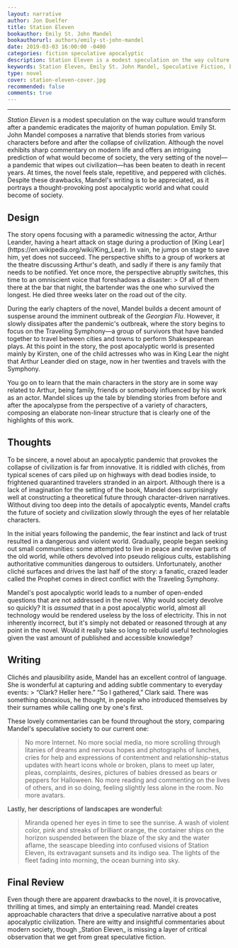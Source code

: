 ```yaml
---
layout: narrative
author: Jon Duelfer
title: Station Eleven
bookauthor: Emily St. John Mandel
bookauthorurl: authors/emily-st-john-mandel
date: 2019-03-03 16:00:00 -0400
categories: fiction speculative apocalyptic
description: Station Eleven is a modest speculation on the way culture would transform after a pandemic eradicates the majority of human population.
keywords: Station Eleven, Emily St. John Mandel, Speculative Fiction, book, review, novel
type: novel
cover: station-eleven-cover.jpg
recommended: false
comments: true
---
```

<hr/>

_Station Eleven_ is a modest speculation on the way culture would transform after a pandemic eradicates the majority of human population. Emily St. John Mandel composes a narrative that blends stories from various characters before and after the collapse of civilization. Although the novel exhibits sharp commentary on modern life and offers an intriguing prediction of what would become of society, the very setting of the novel—a pandemic that wipes out civilization—has been beaten to death in recent years. At times, the novel feels stale, repetitive, and peppered with clichés. Despite these drawbacks, Mandel's writing is to be appreciated, as it portrays a thought-provoking post apocalyptic world and what could become of society.

<h2><strong>Design</strong></h2>
The story opens focusing with a paramedic witnessing the actor, Arthur Leander, having a heart attack on stage during a production of [King Lear](https://en.wikipedia.org/wiki/King_Lear). In vain, he jumps on stage to save him, yet does not succeed. The perspective shifts to a group of workers at the theatre discussing Arthur's death, and sadly if there is any family that needs to be notified. Yet once more, the perspective abruptly switches, this time to an omniscient voice that foreshadows a disaster:
> Of all of them there at the bar that night, the bartender was the one who survived the longest. He died three weeks later on the road out of the city.

During the early chapters of the novel, Mandel builds a decent amount of suspense around the imminent outbreak of the _Georgian Flu_. However, it slowly dissipates after the pandemic's outbreak, where the story begins to focus on the Traveling Symphony—a group of survivors that have banded together to travel between cities and towns to perform Shakespearean plays. At this point in the story, the post apocalyptic world is presented mainly by Kirsten, one of the child actresses who was in King Lear the night that Arthur Leander died on stage, now in her twenties and travels with the Symphony.

You go on to learn that the main characters in the story are in some way related to Arthur, being family, friends or somebody influenced by his work as an actor. Mandel slices up the tale by blending stories from before and after the apocalypse from the perspective of a variety of characters, composing an elaborate non-linear structure that is clearly one of the highlights of this work.

<h2><strong>Thoughts</strong></h2>
To be sincere, a novel about an apocalyptic pandemic that provokes the collapse of civilization is far from innovative. It is riddled with clichés, from typical scenes of cars piled up on highways with dead bodies inside, to frightened quarantined travelers stranded in an airport. Although there is a lack of imagination for the setting of the book, Mandel does surprisingly well at constructing a theoretical future through character-driven narratives. Without diving too deep into the details of apocalyptic events, Mandel crafts the future of society and civilization slowly through the eyes of her relatable characters.

In the initial years following the pandemic, the fear instinct and lack of trust resulted in a dangerous and violent world. Gradually, people began seeking out small communities: some attempted to live in peace and revive parts of the old world, while others devolved into pseudo religious cults, establishing authoritative communities dangerous to outsiders. Unfortunately, another cliché surfaces and drives the last half of the story: a fanatic, crazed leader called the Prophet comes in direct conflict with the Traveling Symphony.

Mandel's post apocalyptic world leads to a  number of open-ended questions that are not addressed in the novel. Why would society devolve so quickly? It is _assumed_ that in a post apocalyptic world, almost all technology would be rendered useless by the loss of electricity. This in not inherently incorrect, but it's simply not debated or reasoned through at any point in the novel. Would it really take so long to rebuild useful technologies given the vast amount of published and accessible knowledge?

<h2><strong>Writing</strong></h2>
Clichés and plausibility aside, Mandel has an excellent control of language. She is wonderful at capturing and adding subtle commentary to everyday events:
> “Clark? Heller here.” “So I gathered,” Clark said. There was something obnoxious, he thought, in people who introduced themselves by their surnames while calling one by one's first.

These lovely commentaries can be found throughout the story, comparing Mandel's speculative society to our current one:
> No more Internet. No more social media, no more scrolling through litanies of dreams and nervous hopes and photographs of lunches, cries for help and expressions of contentment and relationship-status updates with heart icons whole or broken, plans to meet up later, pleas, complaints, desires, pictures of babies dressed as bears or peppers for Halloween. No more reading and commenting on the lives of others, and in so doing, feeling slightly less alone in the room. No more avatars.

Lastly, her descriptions of landscapes are wonderful:
> Miranda opened her eyes in time to see the sunrise. A wash of violent color, pink and streaks of brilliant orange, the container ships on the horizon suspended between the blaze of the sky and the water aflame, the seascape bleeding into confused visions of Station Eleven, its extravagant sunsets and its indigo sea. The lights of the fleet fading into morning, the ocean burning into sky.

<h2><strong>Final Review</strong></h2>
Even though there are apparent drawbacks to the novel, it is provocative, thrilling at times, and simply an entertaining read. Mandel creates approachable characters that drive a speculative narrative about a post apocalyptic civilization. There are witty and insightful commentaries about modern society, though _Station Eleven_ is missing a layer of critical observation that we get from great speculative fiction.